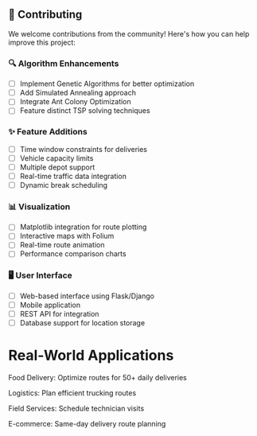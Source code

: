 
## 🤝 Contributing
We welcome contributions from the community! Here's how you can help improve this project:
### 🔍 Algorithm Enhancements
- [ ] Implement Genetic Algorithms for better optimization
- [ ] Add Simulated Annealing approach
- [ ] Integrate Ant Colony Optimization
- [ ] Feature distinct TSP solving techniques

### ✨ Feature Additions
- [ ] Time window constraints for deliveries
- [ ] Vehicle capacity limits
- [ ] Multiple depot support
- [ ] Real-time traffic data integration
- [ ] Dynamic break scheduling

### 📊 Visualization
- [ ] Matplotlib integration for route plotting
- [ ] Interactive maps with Folium
- [ ] Real-time route animation
- [ ] Performance comparison charts

### 🖥️ User Interface
- [ ] Web-based interface using Flask/Django
- [ ] Mobile application
- [ ] REST API for integration
- [ ] Database support for location storage

# Real-World Applications
Food Delivery: Optimize routes for 50+ daily deliveries

Logistics: Plan efficient trucking routes

Field Services: Schedule technician visits

E-commerce: Same-day delivery route planning
